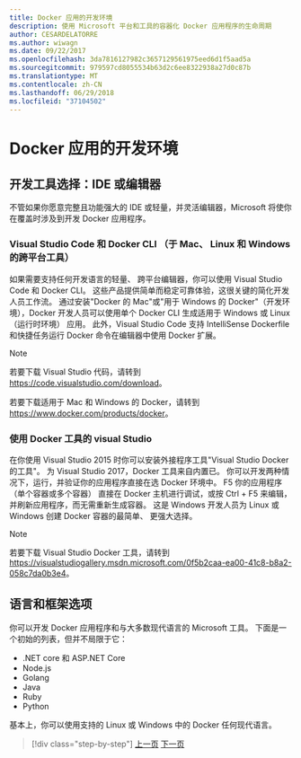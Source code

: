 ```yaml
---
title: Docker 应用的开发环境
description: 使用 Microsoft 平台和工具的容器化 Docker 应用程序的生命周期
author: CESARDELATORRE
ms.author: wiwagn
ms.date: 09/22/2017
ms.openlocfilehash: 3da7816127982c3657129561975eed6d1f5aad5a
ms.sourcegitcommit: 979597cd8055534b63d2c6ee8322938a27d0c87b
ms.translationtype: MT
ms.contentlocale: zh-CN
ms.lasthandoff: 06/29/2018
ms.locfileid: "37104502"
---
```

# <a name="development-environment-for-docker-apps"></a>Docker 应用的开发环境

## <a name="development-tools-choices-ide-or-editor"></a>开发工具选择：IDE 或编辑器

不管如果你愿意完整且功能强大的 IDE 或轻量，并灵活编辑器，Microsoft 将使你在覆盖时涉及到开发 Docker 应用程序。

### <a name="visual-studio-code-and-docker-cli-cross-platform-tools-for-mac-linux-and-windows"></a>Visual Studio Code 和 Docker CLI （于 Mac、 Linux 和 Windows 的跨平台工具）

如果需要支持任何开发语言的轻量、 跨平台编辑器，你可以使用 Visual Studio Code 和 Docker CLI。 这些产品提供简单而稳定可靠体验，这很关键的简化开发人员工作流。 通过安装"Docker 的 Mac"或"用于 Windows 的 Docker"（开发环境），Docker 开发人员可以使用单个 Docker CLI 生成适用于 Windows 或 Linux （运行时环境） 应用。 此外，Visual Studio Code 支持 IntelliSense Dockerfile 和快捷任务运行 Docker 命令在编辑器中使用 Docker 扩展。

> [!NOTE]
> 若要下载 Visual Studio 代码，请转到<https://code.visualstudio.com/download>。

若要下载适用于 Mac 和 Windows 的 Docker，请转到<https://www.docker.com/products/docker>。

### <a name="visual-studio-with-docker-tools"></a>使用 Docker 工具的 visual Studio

在你使用 Visual Studio 2015 时你可以安装外接程序工具"Visual Studio Docker 的工具"。 为 Visual Studio 2017，Docker 工具来自内置已。 你可以开发两种情况下，运行，并验证你的应用程序直接在选 Docker 环境中。 F5 你的应用程序 （单个容器或多个容器） 直接在 Docker 主机进行调试，或按 Ctrl + F5 来编辑，并刷新应用程序，而无需重新生成容器。 这是 Windows 开发人员为 Linux 或 Windows 创建 Docker 容器的最简单、 更强大选择。

> [!NOTE]
> 若要下载 Visual Studio Docker 工具，请转到<https://visualstudiogallery.msdn.microsoft.com/0f5b2caa-ea00-41c8-b8a2-058c7da0b3e4>。

## <a name="language-and-framework-choices"></a>语言和框架选项

你可以开发 Docker 应用程序和与大多数现代语言的 Microsoft 工具。 下面是一个初始的列表，但并不局限于它：

-   .NET core 和 ASP.NET Core
-   Node.js
-   Golang
-   Java
-   Ruby
-   Python

基本上，你可以使用支持的 Linux 或 Windows 中的 Docker 任何现代语言。


>[!div class="step-by-step"]
[上一页](orchestrate-high-scalability-availability.md)
[下一页](docker-apps-inner-loop-workflow.md)
